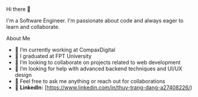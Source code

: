 Hi there 👋
<!--
**Jasmine220/jasmine220** is a ✨ _special_ ✨ repository because its `README.md` (this file) appears on your GitHub profile.
-->
I'm a Software Engineer. I'm passionate about code and always eager to learn and collaborate.

About Me
- 🔭 I’m currently working at CompaxDigital
- 🌱 I graduated at FPT University
- 👯 I’m looking to collaborate on projects related to web development
- 🤔 I’m looking for help with advanced backend techniques and UI/UX design
- 💬 Feel free to ask me anything or reach out for collaborations
- 🎉 **LinkedIn:** [https://www.linkedin.com/in/thuy-trang-dang-a27408226/)
